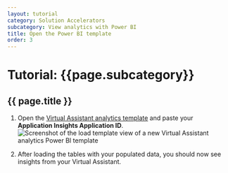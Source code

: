 ```yaml
---
layout: tutorial
category: Solution Accelerators
subcategory: View analytics with Power BI
title: Open the Power BI template
order: 3
---
```


# Tutorial: {{page.subcategory}}

## {{ page.title }}

1. Open the [Virtual Assistant analytics template]({{site.baseurl}}/assets/analytics/virtual-assistant-analytics-sample.pbit) and paste your **Application Insights Application ID**.
![Screenshot of the load template view of a new Virtual Assistant analytics Power BI template]({{site.baseurl}}/assets/images/analytics/virtual-assistant-analytics-powerbi-load-template.png)

1. After loading the tables with your populated data, you should now see insights from your Virtual Assistant.